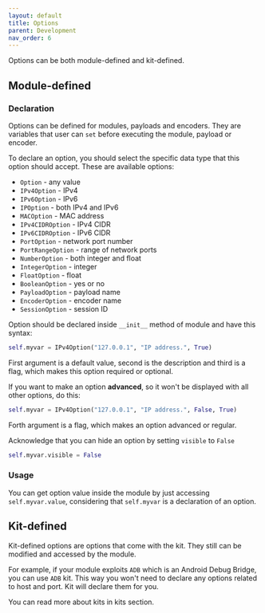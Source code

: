 ```yaml
---
layout: default
title: Options
parent: Development
nav_order: 6
---
```


Options can be both module-defined and kit-defined.

## Module-defined

### Declaration

Options can be defined for modules, payloads and encoders. They are variables that user can `set` before executing the module, payload or encoder.

To declare an option, you should select the specific data type that this option should accept. These are available options:

* `Option` - any value
* `IPv4Option` - IPv4
* `IPv6Option` - IPv6
* `IPOption` - both IPv4 and IPv6
* `MACOption` - MAC address
* `IPv4CIDROption` - IPv4 CIDR
* `IPv6CIDROption` - IPv6 CIDR
* `PortOption` - network port number
* `PortRangeOption` - range of network ports
* `NumberOption` - both integer and float
* `IntegerOption` - integer
* `FloatOption` - float
* `BooleanOption` - yes or no
* `PayloadOption` - payload name
* `EncoderOption` - encoder name
* `SessionOption` - session ID

Option should be declared inside `__init__` method of module and have this syntax:

```python
self.myvar = IPv4Option("127.0.0.1", "IP address.", True)
```

First argument is a default value, second is the description and third is a flag, which makes this option required or optional.

If you want to make an option **advanced**, so it won't be displayed with all other options, do this:

```python
self.myvar = IPv4Option("127.0.0.1", "IP address.", False, True)
```

Forth argument is a flag, which makes an option advanced or regular.

Acknowledge that you can hide an option by setting `visible` to `False`

```python
self.myvar.visible = False
```

### Usage

You can get option value inside the module by just accessing `self.myvar.value`, considering that `self.myvar` is a declaration of an option.

## Kit-defined

Kit-defined options are options that come with the kit. They still can be modified and accessed by the module.

For example, if your module exploits `ADB` which is an Android Debug Bridge, you can use `ADB` kit. This way you won't need to declare any options related to host and port. Kit will declare them for you.

You can read more about kits in kits section.